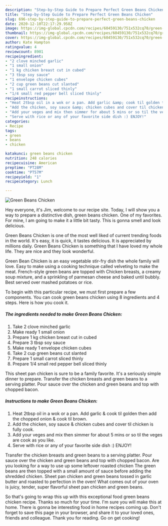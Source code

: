 ```yaml
---
description: "Step-by-Step Guide to Prepare Perfect Green Beans Chicken"
title: "Step-by-Step Guide to Prepare Perfect Green Beans Chicken"
slug: 696-step-by-step-guide-to-prepare-perfect-green-beans-chicken
date: 2020-12-10T22:17:29.958Z
image: https://img-global.cpcdn.com/recipes/60459130/751x532cq70/green-beans-chicken-recipe-main-photo.jpg
thumbnail: https://img-global.cpcdn.com/recipes/60459130/751x532cq70/green-beans-chicken-recipe-main-photo.jpg
cover: https://img-global.cpcdn.com/recipes/60459130/751x532cq70/green-beans-chicken-recipe-main-photo.jpg
author: Kate Hampton
ratingvalue: 4
reviewcount: 8901
recipeingredient:
- "2 clove minched garlic"
- "1 small onion"
- "1 kg chicken breast cut in cubed"
- "3 tbsp soy sauce"
- "1 envelope chicken cubes"
- "2 cup green beans cut slanted"
- "1 small carrot sliced thinly"
- "1/4 small red pepper bell sliced thinly"
recipeinstructions:
- "Heat 2tbsp oil in a wok or a pan. Add garlic &amp; cook til golden then add the chopped onion &amp; cook til brown."
- "Add the chicken, soy sauce &amp; chicken cubes and cover til chicken is fully cook."
- "Add your veges and mix then simmer for about 5 mins or so til the veges are cook as you like."
- "Serve with rice or any of your favorite side dish :) ENJOY!"
categories:
- Recipe
tags:
- green
- beans
- chicken

katakunci: green beans chicken 
nutrition: 248 calories
recipecuisine: American
preptime: "PT28M"
cooktime: "PT57M"
recipeyield: "1"
recipecategory: Lunch

---
```



![Green Beans Chicken](https://img-global.cpcdn.com/recipes/60459130/751x532cq70/green-beans-chicken-recipe-main-photo.jpg)

Hey everyone, it's Jim, welcome to our recipe site. Today, I will show you a way to prepare a distinctive dish, green beans chicken. One of my favorites. For mine, I am going to make it a little bit tasty. This is gonna smell and look delicious.

Green Beans Chicken is one of the most well liked of current trending foods in the world. It's easy, it is quick, it tastes delicious. It is appreciated by millions daily. Green Beans Chicken is something that I have loved my whole life. They are nice and they look wonderful.

Green Bean Chicken is an easy vegetable stir-fry dish the whole family will love. Easy to make using a cooking technique called velveting to make the meat. French-style green beans are topped with Chicken breasts, a creamy soup mixture, and a sprinkling of parmesan cheese and baked until bubbly. Best served over mashed potatoes or rice.


To begin with this particular recipe, we must first prepare a few components. You can cook green beans chicken using 8 ingredients and 4 steps. Here is how you cook it.

<!--inarticleads1-->

##### The ingredients needed to make Green Beans Chicken:

1. Take 2 clove minched garlic
1. Make ready 1 small onion
1. Prepare 1 kg chicken breast cut in cubed
1. Prepare 3 tbsp soy sauce
1. Make ready 1 envelope chicken cubes
1. Take 2 cup green beans cut slanted
1. Prepare 1 small carrot sliced thinly
1. Prepare 1/4 small red pepper bell sliced thinly


This sheet pan chicken is sure to be a family favorite. It&#39;s a seriously simple dinner to prepare. Transfer the chicken breasts and green beans to a serving platter. Pour sauce over the chicken and green beans and top with chopped bacon. 

<!--inarticleads2-->

##### Instructions to make Green Beans Chicken:

1. Heat 2tbsp oil in a wok or a pan. Add garlic &amp; cook til golden then add the chopped onion &amp; cook til brown.
1. Add the chicken, soy sauce &amp; chicken cubes and cover til chicken is fully cook.
1. Add your veges and mix then simmer for about 5 mins or so til the veges are cook as you like.
1. Serve with rice or any of your favorite side dish :) ENJOY!


Transfer the chicken breasts and green beans to a serving platter. Pour sauce over the chicken and green beans and top with chopped bacon. Are you looking for a way to use up some leftover roasted chicken The green beans are then topped with a small amount of sauce before adding the shredded chicken. Sheet pan chicken and green beans tossed in garlic butter and roasted to perfection in the oven! What comes out of your oven is juicy, tender, super flavorful sheet pan chicken and green beans. 

So that's going to wrap this up with this exceptional food green beans chicken recipe. Thanks so much for your time. I'm sure you will make this at home. There is gonna be interesting food in home recipes coming up. Don't forget to save this page in your browser, and share it to your loved ones, friends and colleague. Thank you for reading. Go on get cooking!
